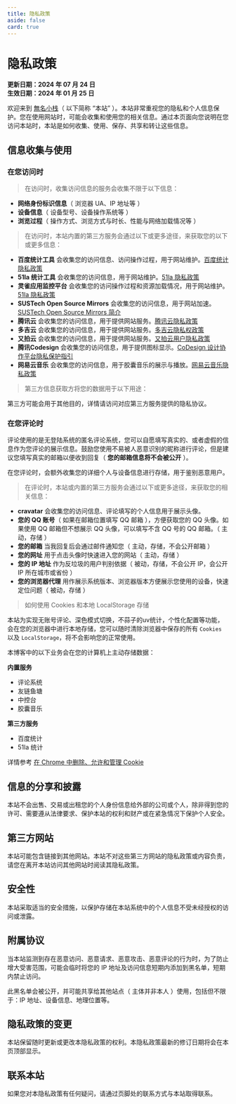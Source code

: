 ```yaml
---
title: 隐私政策
aside: false
card: true
---
```


# 隐私政策

**更新日期：2024 年 07 月 24 日**  
**生效日期：2024 年 01 月 25 日**

欢迎来到 [無名小栈](https://8.152.158.36)（ 以下简称 “本站” ）。本站非常重视您的隐私和个人信息保护。您在使用网站时，可能会收集和使用您的相关信息。通过本页面向您说明在您访问本站时，本站是如何收集、使用、保存、共享和转让这些信息。

## 信息收集与使用

### 在您访问时

> 在访问时，收集访问信息的服务会收集不限于以下信息：

- **网络身份标识信息**（ 浏览器 UA、IP 地址等 ）
- **设备信息**（ 设备型号、设备操作系统等 ）
- **浏览过程**（ 操作方式、浏览方式与时长、性能与网络加载情况等 ）

> 在访问时，本站内置的第三方服务会通过以下或更多途径，来获取您的以下或更多信息：

- **百度统计工具** 会收集您的访问信息、访问操作过程，用于网站维护。[百度统计隐私政策](https://tongji.baidu.com/web/help/article?id=330&type=0)
- **51la 统计工具** 会收集您的访问信息，用于网站维护。[51la 隐私政策](https://www.51.la/about/privacy)
- **灵雀应用监控平台** 会收集您的访问操作过程和资源加载情况，用于网站维护。[51la 隐私政策](https://www.51.la/about/privacy)
- **SUSTech Open Source Mirrors** 会收集您的访问信息，用于网站加速。[SUSTech Open Source Mirrors 简介](https://mirrors.sustech.edu.cn/about/)
- **腾讯云** 会收集您的访问信息，用于提供网站服务。[腾讯云隐私政策](https://www.tencentcloud.com/zh/document/product/301/17345)
- **多吉云** 会收集您的访问信息，用于提供网站服务。[多吉云隐私权政策](https://www.dogecloud.com/page/privacy-policy)
- **又拍云** 会收集您的访问信息，用于提供网站服务。[又拍云用户隐私政策](https://help.upyun.com/knowledge-base/%E7%94%A8%E6%88%B7%E9%9A%90%E7%A7%81%E6%94%BF%E7%AD%96/)
- **腾讯Codesign** 会收集您的访问信息，用于提供图标显示。[CoDesign 设计协作平台隐私保护指引](https://codesign.qq.com/privacy.html)
- **网易云音乐** 会收集您的访问信息，用于胶囊音乐的展示与播放。[网易云音乐隐私政策](https://st.music.163.com/official-terms/privacy)

> 第三方信息获取方将您的数据用于以下用途：

第三方可能会用于其他目的，详情请访问对应第三方服务提供的隐私协议。

### 在您评论时

评论使用的是无登陆系统的匿名评论系统，您可以自愿填写真实的、或者虚假的信息作为您评论的展示信息。鼓励您使用不易被人恶意识别的昵称进行评论，但是建议您填写真实的邮箱以便收到回复（ **您的邮箱信息将不会被公开** ）。

在您评论时，会额外收集您的详细个人与设备信息进行存储，用于鉴别恶意用户。

> 在评论时，本站或内置的第三方服务会通过以下或更多途径，来获取您的相关信息：

- **cravatar** 会收集您的访问信息、评论填写的个人信息用于展示头像。
- **您的 QQ 账号**（ 如果在邮箱位置填写 QQ 邮箱 ），方便获取您的 QQ 头像。如果使用 QQ 邮箱但不想展示 QQ 头像，可以填写不含 QQ 号的 QQ 邮箱。（ 主动，存储 ）
- **您的邮箱** 当我回复后会通过邮件通知您（ 主动，存储，不会公开邮箱 ）
- **您的网址** 用于点击头像时快速进入您的网站（ 主动，存储 ）
- **您的 IP 地址** 作为反垃圾的用户判别依据（ 被动，存储，不会公开 IP，会公开 IP 所在城市或省份 ）
- **您的浏览器代理** 用作展示系统版本、浏览器版本方便展示您使用的设备，快速定位问题（ 被动，存储 ）

> 如何使用 Cookies 和本地 LocalStorage 存储

本站为实现无账号评论、深色模式切换，不蒜子的uv统计，个性化配置等功能，会在您的浏览器中进行本地存储，您可以随时清除浏览器中保存的所有 `Cookies` 以及 `LocalStorage`，将不会影响您的正常使用。

本博客中的以下业务会在您的计算机上主动存储数据：

**内置服务**

- 评论系统
- 友链鱼塘
- 中控台
- 胶囊音乐

**第三方服务**

- 百度统计
- 51la 统计

详情参考 [在 Chrome 中删除、允许和管理 Cookie](https://support.google.com/chrome/answer/95647?co=GENIE.Platform=Desktop&hl=zh-Hans)

## 信息的分享和披露

本站不会出售、交易或出租您的个人身份信息给外部的公司或个人，除非得到您的许可、需要遵从法律要求、保护本站的权利和财产或在紧急情况下保护个人安全。

## 第三方网站

本站可能包含链接到其他网站。本站不对这些第三方网站的隐私政策或内容负责，请您在离开本站访问其他网站时阅读其隐私政策。

## 安全性

本站采取适当的安全措施，以保护存储在本站系统中的个人信息不受未经授权的访问或泄露。

## 附属协议

当本站监测到存在恶意访问、恶意请求、恶意攻击、恶意评论的行为时，为了防止增大受害范围，可能会临时将您的 IP 地址及访问信息短期内添加到黑名单，短期内禁止访问。

此黑名单会被公开，并可能共享给其他站点（ 主体并非本人 ）使用，包括但不限于：IP 地址、设备信息、地理位置等。

## 隐私政策的变更

本站保留随时更新或更改本隐私政策的权利。本隐私政策最新的修订日期将会在本页顶部显示。

## 联系本站

如果您对本隐私政策有任何疑问，请通过页脚处的联系方式与本站取得联系。